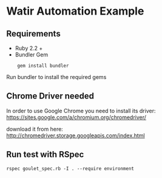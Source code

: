 # Watir Automation Example

## Requirements

- Ruby 2.2 +
- Bundler Gem

```
    gem install bundler
```

Run bundler to install the required gems

## Chrome Driver needed
In order to use Google Chrome you need to install its driver:
https://sites.google.com/a/chromium.org/chromedriver/

download it from here:
http://chromedriver.storage.googleapis.com/index.html


## Run test with RSpec

```
rspec goulet_spec.rb -I . --require environment
```

